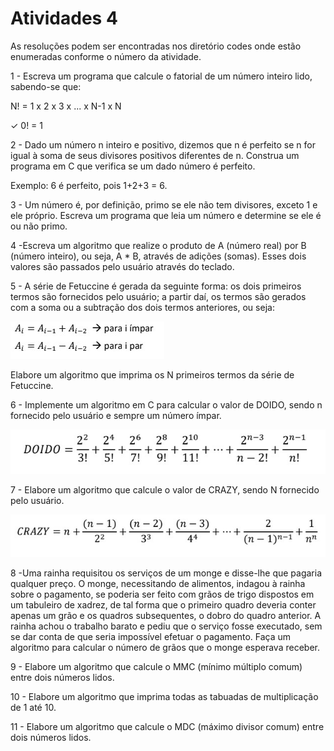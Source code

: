 <h1>Atividades 4 </h1>

<p> As resoluções podem ser encontradas nos diretório codes onde estão enumeradas conforme o número da atividade. </p>

<p>1 - Escreva um programa que calcule o fatorial de um número inteiro lido, sabendo-se que:   </p>

<p>N! = 1 x 2 x 3 x ... x N-1 x N <p/>
<p>✓ 0! = 1 </p>

<p>2 - Dado um número n inteiro e positivo, dizemos que n é perfeito se n for igual à soma de seus divisores  positivos diferentes de n. Construa um programa em C que verifica se um dado número é perfeito.     </p>
<p> Exemplo: 6 é perfeito, pois 1+2+3 = 6.  </p>
 

<p>3 - Um número é, por definição, primo se ele não tem divisores, exceto 1 e ele próprio. Escreva um  programa que leia um número e determine se ele é ou não primo.   </p>

<p>4 -Escreva um algoritmo que realize o produto de A (número real) por B (número inteiro), ou seja, A * B, através de adições (somas). Esses dois valores são passados pelo usuário através do teclado.</p>

<p>5 - A série de Fetuccine é gerada da seguinte forma: os dois primeiros termos são fornecidos pelo usuário; a partir daí, os termos são gerados com a soma ou a subtração dos dois termos anteriores, ou seja:</p>

![alt text](https://github.com/souza10v/Exercicios-em-C/blob/main/activities4/images/05.jpg?raw=true)

<p> Elabore um algoritmo que imprima os N primeiros termos da série de Fetuccine.</p>

<p>6 - Implemente um algoritmo em C para calcular o valor de DOIDO, sendo n fornecido pelo usuário e sempre um número ímpar. </p>

![alt text](https://github.com/souza10v/Exercicios-em-C/blob/main/activities4/images/06a.jpg?raw=true)

<p>7 - Elabore um algoritmo que calcule o valor de CRAZY, sendo N fornecido pelo usuário. </p>

![alt text](https://github.com/souza10v/Exercicios-em-C/blob/main/activities4/images/07.jpg?raw=true)

<p>8 -Uma rainha requisitou os serviços de um monge e disse-lhe que pagaria qualquer preço. O monge, necessitando de alimentos, indagou à rainha sobre o pagamento, se poderia ser feito com grãos de trigo dispostos em um tabuleiro de xadrez, de tal forma que o primeiro quadro deveria conter apenas um grão e os quadros subsequentes, o dobro do quadro anterior. A rainha achou o trabalho barato e pediu que o serviço fosse executado, sem se dar conta de que seria impossível efetuar o pagamento. Faça um algoritmo para calcular o número de grãos que o monge esperava receber. </p>

<p>9 - Elabore um algoritmo que calcule o MMC (mínimo múltiplo comum) entre dois números lidos.</p>

<p>10 - Elabore um algoritmo que imprima todas as tabuadas de multiplicação de 1 até 10.</p>

<p>11 - Elabore um algoritmo que calcule o MDC (máximo divisor comum) entre dois números lidos. </p>
